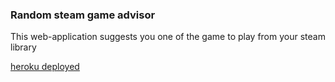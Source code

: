 ### Random steam game advisor

This web-application suggests you one of the game to play from your steam library

[heroku deployed](https://steamgame-advisor.herokuapp.com/)